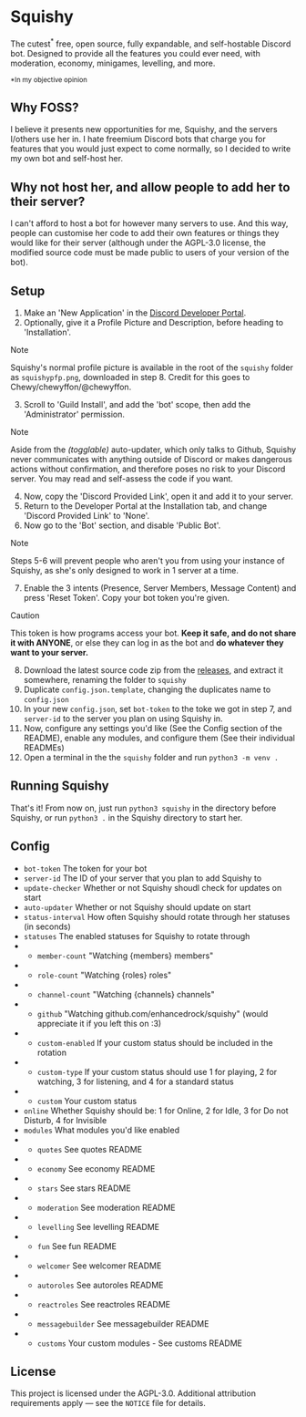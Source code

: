 # Squishy
The cutest<sup>*</sup> free, open source, fully expandable, and self-hostable Discord bot. Designed to provide all the features you could ever need, with moderation, economy, minigames, levelling, and more.

<sup>*In my objective opinion</sup>

## Why FOSS?

I believe it presents new opportunities for me, Squishy, and the servers I/others use her in. I hate freemium Discord bots that charge you for features that you would just expect to come normally, so I decided to write my own bot and self-host her.

## Why not host her, and allow people to add her to their server?

I can't afford to host a bot for however many servers to use. And this way, people can customise her code to add their own features or things they would like for their server (although under the AGPL-3.0 license, the modified source code must be made public to users of your version of the bot).

## Setup

1. Make an 'New Application' in the [Discord Developer Portal](https://discord.com/developers/applications).
2. Optionally, give it a Profile Picture and Description, before heading to 'Installation'.
> [!NOTE]
> Squishy's normal profile picture is available in the root of the `squishy` folder as `squishypfp.png`, downloaded in step 8. Credit for this goes to Chewy/chewyffon/@chewyffon.
3. Scroll to 'Guild Install', and add the 'bot' scope, then add the 'Administrator' permission.
> [!NOTE]
> Aside from the *(togglable)* auto-updater, which only talks to Github, Squishy never communicates with anything outside of Discord or makes dangerous actions without confirmation, and therefore poses no risk to your Discord server. You may read and self-assess the code if you want.
4. Now, copy the 'Discord Provided Link', open it and add it to your server.
5. Return to the Developer Portal at the Installation tab, and change 'Discord Provided Link' to 'None'.
6. Now go to the 'Bot' section, and disable 'Public Bot'.
> [!NOTE]
> Steps 5-6 will prevent people who aren't you from using your instance of Squishy, as she's only designed to work in 1 server at a time.
7. Enable the 3 intents (Presence, Server Members, Message Content) and press 'Reset Token'. Copy your bot token you're given.
> [!CAUTION]
> This token is how programs access your bot. **Keep it safe, and do not share it with ANYONE**, or else they can log in as the bot and **do whatever they want to your server.**
8. Download the latest source code zip from the [releases](https://github.com/enhancedrock/squishy/releases), and extract it somewhere, renaming the folder to `squishy`
9. Duplicate `config.json.template`, changing the duplicates name to `config.json`
10. In your new `config.json`, set `bot-token` to the toke we got in step 7, and `server-id` to the server you plan on using Squishy in.
11. Now, configure any settings you'd like (See the Config section of the README), enable any modules, and configure them (See their individual READMEs)
12. Open a terminal in the the `squishy` folder and run `python3 -m venv .`

## Running Squishy
That's it! From now on, just run `python3 squishy` in the directory before Squishy, or run `python3 .` in the Squishy directory to start her.

## Config

- `bot-token` The token for your bot
- `server-id` The ID of your server that you plan to add Squishy to
- `update-checker` Whether or not Squishy shoudl check for updates on start
- `auto-updater` Whether or not Squishy should update on start
- `status-interval` How often Squishy should rotate through her statuses (in seconds)
- `statuses` The enabled statuses for Squishy to rotate through
- - `member-count` "Watching {members} members"
- - `role-count` "Watching {roles} roles"
- - `channel-count` "Watching {channels} channels"
- - `github` "Watching github.com/enhancedrock/squishy" (would appreciate it if you left this on :3)
- - `custom-enabled` If your custom status should be included in the rotation
- - `custom-type` If your custom status should use 1 for playing, 2 for watching, 3 for listening, and 4 for a standard status
- - `custom` Your custom status
- `online` Whether Squishy should be: 1 for Online, 2 for Idle, 3 for Do not Disturb, 4 for Invisible
- `modules` What modules you'd like enabled
- - `quotes` See quotes README
- - `economy` See economy README
- - `stars` See stars README
- - `moderation` See moderation README
- - `levelling` See levelling README
- - `fun` See fun README
- - `welcomer` See welcomer README
- - `autoroles` See autoroles README
- - `reactroles` See reactroles README
- - `messagebuilder` See messagebuilder README
- - `customs` Your custom modules - See customs README

## License

This project is licensed under the AGPL-3.0.
Additional attribution requirements apply — see the `NOTICE` file for details.